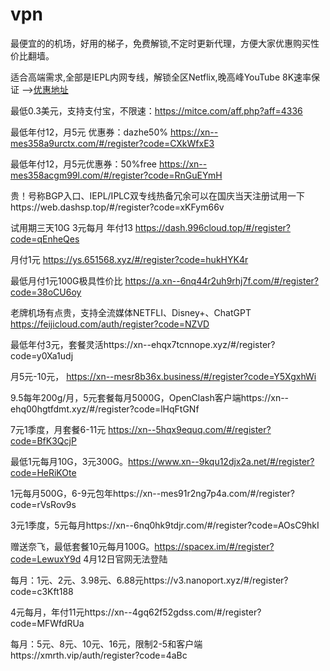 # vpn
最便宜的的机场，好用的梯子，免费解锁,不定时更新代理，方便大家优惠购买性价比翻墙。

适合高端需求,全部是IEPL内网专线，解锁全区Netflix,晚高峰YouTube 8K速率保证 -->[优惠地址](https://www.easy2023.com/#/register?code=pCP3zV1u) 

最低0.3美元，支持支付宝，不限速：https://mitce.com/aff.php?aff=4336

最低年付12，月5元 优惠券：dazhe50%  https://xn--mes358a9urctx.com/#/register?code=CXkWfxE3

最低年付12，月5元优惠券：50%free https://xn--mes358acgm99l.com/#/register?code=RnGuEYmH

贵！号称BGP入口、IEPL/IPLC双专线热备冗余可以在国庆当天注册试用一下https://web.dashsp.top/#/register?code=xKFym66v

试用期三天10G 3元每月 年付13 https://dash.996cloud.top/#/register?code=qEnheQes

月付1元 https://ys.651568.xyz/#/register?code=hukHYK4r

最低月付1元100G极具性价比 https://a.xn--6nq44r2uh9rhj7f.com/#/register?code=38oCU6oy

老牌机场有点贵，支持全流媒体NETFLI、Disney+、ChatGPT https://feijicloud.com/auth/register?code=NZVD

最低年付3元，套餐灵活https://xn--ehqx7tcnnope.xyz/#/register?code=y0Xa1udj

月5元-10元， https://xn--mesr8b36x.business/#/register?code=Y5XgxhWi

9.5每年200g/月，5元套餐每月5000G，OpenClash客户端https://xn--ehq00hgtfdmt.xyz/#/register?code=lHqFtGNf

7元1季度，月套餐6-11元 https://xn--5hqx9equq.com/#/register?code=BfK3QcjP

最低1元每月10G，3元300G。https://www.xn--9kqu12djx2a.net/#/register?code=HeRiKOte

1元每月500G，6-9元包年https://xn--mes91r2ng7p4a.com/#/register?code=rVsRov9s

3元1季度，5元每月https://xn--6nq0hk9tdjr.com/#/register?code=AOsC9hkI 

赠送奈飞，最低套餐10元每月100G。https://spacex.im/#/register?code=LewuxY9d 4月12日官网无法登陆

每月：1元、2元、3.98元、6.88元https://v3.nanoport.xyz/#/register?code=c3Kft188

4元每月，年付11元https://xn--4gq62f52gdss.com/#/register?code=MFWfdRUa

每月：5元、8元、10元、16元，限制2-5和客户端https://xmrth.vip/auth/register?code=4aBc




